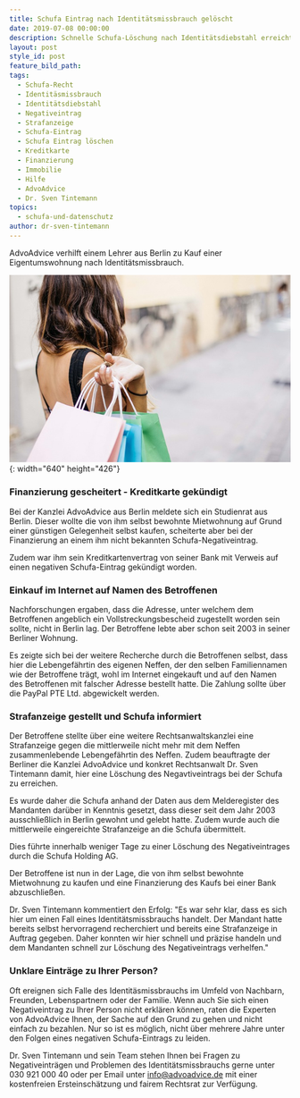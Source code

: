 ```yaml
---
title: Schufa Eintrag nach Identitätsmissbrauch gelöscht
date: 2019-07-08 00:00:00
description: Schnelle Schufa-Löschung nach Identitätsdiebstahl erreicht
layout: post
style_id: post
feature_bild_path:
tags:
  - Schufa-Recht
  - Identitäsmissbrauch
  - Identitätsdiebstahl
  - Negativeintrag
  - Strafanzeige
  - Schufa-Eintrag
  - Schufa Eintrag löschen
  - Kreditkarte
  - Finanzierung
  - Immobilie
  - Hilfe
  - AdvoAdvice
  - Dr. Sven Tintemann
topics:
  - schufa-und-datenschutz
author: dr-sven-tintemann
---
```


AdvoAdvice verhilft einem Lehrer aus Berlin zu Kauf einer Eigentumswohnung nach Identit&auml;tsmissbrauch.

![Unbekannter Einkauf - Foto Pixabay](/uploads/woman-3040029-640-1.jpg "Schufa Eintrag nach Identitätsdiebstahl gelöscht"){: width="640" height="426"}

### Finanzierung gescheitert - Kreditkarte gek&uuml;ndigt

Bei der Kanzlei AdvoAdvice aus Berlin meldete sich ein Studienrat aus Berlin. Dieser wollte die von ihm selbst bewohnte Mietwohnung auf Grund einer g&uuml;nstigen Gelegenheit selbst kaufen, scheiterte aber bei der Finanzierung an einem ihm nicht bekannten Schufa-Negativeintrag.

Zudem war ihm sein Kreditkartenvertrag von seiner Bank mit Verweis auf einen negativen Schufa-Eintrag gek&uuml;ndigt worden.

### Einkauf im Internet auf Namen des Betroffenen

Nachforschungen ergaben, dass die Adresse, unter welchem dem Betroffenen angeblich ein Vollstreckungsbescheid zugestellt worden sein sollte, nicht in Berlin lag. Der Betroffene lebte aber schon seit 2003 in seiner Berliner Wohnung.

Es zeigte sich bei der weitere Recherche durch die Betroffenen selbst, dass hier die Lebengef&auml;hrtin des eigenen Neffen, der den selben Familiennamen wie der Betroffene tr&auml;gt, wohl im Internet eingekauft und auf den Namen des Betroffenen mit falscher Adresse bestellt hatte. Die Zahlung sollte &uuml;ber die PayPal PTE Ltd. abgewickelt werden.

### Strafanzeige gestellt und Schufa informiert

Der Betroffene stellte &uuml;ber eine weitere Rechtsanwaltskanzlei eine Strafanzeige gegen die mittlerweile nicht mehr mit dem Neffen zusammenlebende Lebengef&auml;hrtin des Neffen. Zudem beauftragte der Berliner die Kanzlei AdvoAdvice und konkret Rechtsanwalt Dr. Sven Tintemann damit, hier eine Löschung des Negavtiveintrags bei der Schufa zu erreichen.

Es wurde daher die Schufa anhand der Daten aus dem Melderegister des Mandanten dar&uuml;ber in Kenntnis gesetzt, dass dieser seit dem Jahr 2003 ausschlie&szlig;lich in Berlin gewohnt und gelebt hatte. Zudem wurde auch die mittlerweile eingereichte Strafanzeige an die Schufa &uuml;bermittelt.

Dies f&uuml;hrte innerhalb weniger Tage zu einer Löschung des Negativeintrages durch die Schufa Holding AG.

Der Betroffene ist nun in der Lage, die von ihm selbst bewohnte Mietwohnung zu kaufen und eine Finanzierung des Kaufs bei einer Bank abzuschlie&szlig;en.

Dr. Sven Tintemann kommentiert den Erfolg: "Es war sehr klar, dass es sich hier um einen Fall eines Identit&auml;tsmissbrauchs handelt. Der Mandant hatte bereits selbst hervorragend recherchiert und bereits eine Strafanzeige in Auftrag gegeben. Daher konnten wir hier schnell und pr&auml;zise handeln und dem Mandanten schnell zur Löschung des Negativeintrags verhelfen."

### Unklare Eintr&auml;ge zu Ihrer Person?

Oft ereignen sich Falle des Identit&auml;smissbrauchs im Umfeld von Nachbarn, Freunden, Lebenspartnern oder der Familie. Wenn auch Sie sich einen Negativeintrag zu Ihrer Person nicht erkl&auml;ren können, raten die Experten von AdvoAdvice Ihnen, der Sache auf den Grund zu gehen und nicht einfach zu bezahlen. Nur so ist es möglich, nicht &uuml;ber mehrere Jahre unter den Folgen eines negativen Schufa-Eintrags zu leiden.

Dr. Sven Tintemann und sein Team stehen Ihnen bei Fragen zu Negativeintr&auml;gen und Problemen des Identit&auml;tsmissbrauchs gerne unter 030 921 000 40 oder per Email unter info@advoadvice.de mit einer kostenfreien Ersteinsch&auml;tzung und fairem Rechtsrat zur Verf&uuml;gung.